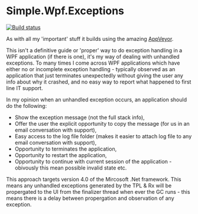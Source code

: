# Simple.Wpf.Exceptions

[![Build status](https://ci.appveyor.com/api/projects/status/72staf3ivfet3699?svg=true)](https://ci.appveyor.com/project/oriches/simple-wpf-exceptions)

As with all my 'important' stuff it builds using the amazing [AppVeyor](https://ci.appveyor.com/project/oriches/simple-wpf-exceptions).


This isn't a definitive guide or 'proper' way to do exception handling in a WPF application (if there is one), it's my way of dealing with unhandled exceptions. To many times I come across WPF applications which have either no or incomplete exception handling - typically observed as an application that just terminates unexpectedly without giving the user any info about why it crashed, and no easy way to report what happened to first line IT support.

In my opinion when an unhandled exception occurs, an application should do the following:

* Show the exception message (not the full stack info),
* Offer the user the explicit opportunity to copy the message (for us in an email conversation with support),
* Easy access to the log file folder (makes it easier to attach log file to any email conversation with support),
* Opportunity to terminates the application,
* Opportunity to restart the application,
* Opportunity to continue with current session of the application - obivously this mean possible invalid state etc.

This approach targets version 4.0 of the Mircosoft .Net framework. This means any unhandled exceptions generated by the TPL & Rx will be propergated to the UI from the finalizer thread when ever the GC runs - this means there is a delay between propergation and observation of any exception.
